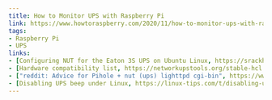 ```yaml
---
title: How to Monitor UPS with Raspberry Pi
link: https://www.howtoraspberry.com/2020/11/how-to-monitor-ups-with-raspberry-pi/
tags:
- Raspberry Pi
- UPS
links:
- [Configuring NUT for the Eaton 3S UPS on Ubuntu Linux, https://srackham.wordpress.com/2013/02/27/configuring-nut-for-the-eaton-3s-ups-on-ubuntu-linux/]
- [Hardware compatibility list, https://networkupstools.org/stable-hcl.html]
- ["reddit: Advice for Pihole + nut (ups) lighttpd cgi-bin", https://www.reddit.com/r/pihole/comments/uf5vx0/advice_for_pihole_nut_ups_lighttpd_cgibin/]
- [Disabling UPS beep under Linux, https://linux-tips.com/t/disabling-ups-beep-under-linux/592]
---
```

